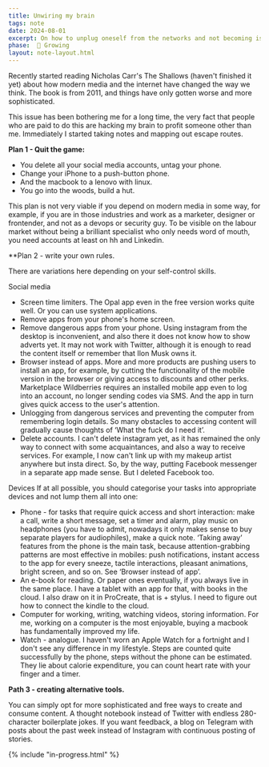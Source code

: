 ```yaml
---
title: Unwiring my brain
tags: note
date: 2024-08-01
excerpt: On how to unplug oneself from the networks and not becoming isolated.
phase:  🌿 Growing
layout: note-layout.html
---
```

Recently started reading Nicholas Carr's The Shallows (haven't finished it yet) about how modern media and the internet have changed the way we think. The book is from 2011, and things have only gotten worse and more sophisticated.

This issue has been bothering me for a long time, the very fact that people who are paid to do this are hacking my brain to profit someone other than me. Immediately I started taking notes and mapping out escape routes. 

**Plan 1 - Quit the game:**

- You delete all your social media accounts, untag your phone.
- Change your iPhone to a push-button phone.
- And the macbook to a lenovo with linux.
- You go into the woods, build a hut.

This plan is not very viable if you depend on modern media in some way, for example, if you are in those industries and work as a marketer, designer or frontender, and not as a devops or security guy. To be visible on the labour market without being a brilliant specialist who only needs word of mouth, you need accounts at least on hh and Linkedin.

**Plan 2 - write your own rules. 

There are variations here depending on your self-control skills.

Social media
- Screen time limiters. The Opal app even in the free version works quite well. Or you can use system applications.
- Remove apps from your phone's home screen.
- Remove dangerous apps from your phone. Using instagram from the desktop is inconvenient, and also there it does not know how to show adverts yet. It may not work with Twitter, although it is enough to read the content itself or remember that Ilon Musk owns it.
- Browser instead of apps. More and more products are pushing users to install an app, for example, by cutting the functionality of the mobile version in the browser or giving access to discounts and other perks. Marketplace Wildberries requires an installed mobile app even to log into an account, no longer sending codes via SMS. And the app in turn gives quick access to the user's attention.
- Unlogging from dangerous services and preventing the computer from remembering login details. So many obstacles to accessing content will gradually cause thoughts of ‘What the fuck do I need it’.
- Delete accounts. I can't delete instagram yet, as it has remained the only way to connect with some acquaintances, and also a way to receive services. For example, I now can't link up with my makeup artist anywhere but insta direct. So, by the way, putting Facebook messenger in a separate app made sense. But I deleted Facebook too.

Devices
If at all possible, you should categorise your tasks into appropriate devices and not lump them all into one:
- Phone - for tasks that require quick access and short interaction: make a call, write a short message, set a timer and alarm, play music on headphones (you have to admit, nowadays it only makes sense to buy separate players for audiophiles), make a quick note. ‘Taking away’ features from the phone is the main task, because attention-grabbing patterns are most effective in mobiles: push notifications, instant access to the app for every sneeze, tactile interactions, pleasant animations, bright screen, and so on. See ‘Browser instead of app’.
- An e-book for reading. Or paper ones eventually, if you always live in the same place. I have a tablet with an app for that, with books in the cloud. I also draw on it in ProCreate, that is + stylus. I need to figure out how to connect the kindle to the cloud.
- Computer for working, writing, watching videos, storing information. For me, working on a computer is the most enjoyable, buying a macbook has fundamentally improved my life.
- Watch - analogue. I haven't worn an Apple Watch for a fortnight and I don't see any difference in my lifestyle. Steps are counted quite successfully by the phone, steps without the phone can be estimated. They lie about calorie expenditure, you can count heart rate with your finger and a timer.

**Path 3 - creating alternative tools.**

You can simply opt for more sophisticated and free ways to create and consume content. A thought notebook instead of Twitter with endless 280-character boilerplate jokes. If you want feedback, a blog on Telegram with posts about the past week instead of Instagram with continuous posting of stories.

{% include "in-progress.html" %}
